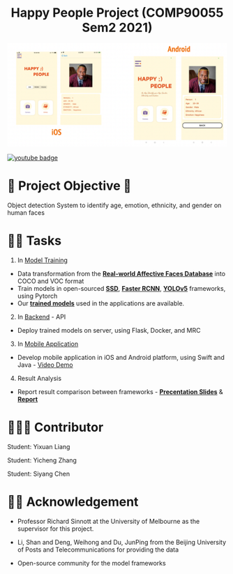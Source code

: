 <div align='center'>
  <h1>Happy People Project (COMP90055 Sem2 2021)</h1>
</div>

![Screenshot](ScreenShot_Demo.png)

<!-- [![youtube badge](https://img.shields.io/youtube/views/_GdX4mrPM7E?style=for-the-badge&logo=youtube&logoColor=red)](https://youtu.be/_GdX4mrPM7E) -->
[![youtube badge](https://img.shields.io/badge/YouTube-FF0000?style=for-the-badge&logo=youtube&logoColor=white)](https://youtu.be/_GdX4mrPM7E)

# 🚀 Project Objective 🥳 

Object detection System to identify age, emotion, ethnicity, and gender on human faces



# 👨‍💻 Tasks

1. In [Model Training](https://github.com/Yicheng-ZHANG/COMP90055_HappyPeople/tree/main/Model%20Training)

- Data transformation from the [**Real-world Affective Faces Database**](http://www.whdeng.cn/raf/model1.html) into COCO and VOC format
- Train models in open-sourced [**SSD**](https://github.com/bubbliiiing/ssd-pytorch), [**Faster RCNN**](https://github.com/jwyang/faster-rcnn.pytorch), [**YOLOv5**](https://github.com/ultralytics/yolov5/tree/v5.0) frameworks, using Pytorch
- Our [**trained models**](https://drive.google.com/drive/folders/1tApOSxJigiSoclxau9_nBXM2P1DXP6Kl?usp=sharing) used in the applications are available.   

2. In [Backend](https://github.com/liang-yixuan/COMP90055_HappyPeople/tree/main/Backend) - API

- Deploy trained models on server, using Flask, Docker, and MRC

3. In [Mobile Application](https://github.com/liang-yixuan/COMP90055_HappyPeople/tree/main/Mobile%20Application)

- Develop mobile application in iOS and Android platform, using Swift and Java - [Video Demo](https://youtu.be/_GdX4mrPM7E)

4. Result Analysis

- Report result comparison between frameworks - [**Precentation Slides**](https://docs.google.com/presentation/d/1sKYIuoOt934rCShjMst34ckCDKpBUPqF/edit?usp=sharing&ouid=109103948869080525133&rtpof=true&sd=true) & [**Report**](https://drive.google.com/file/d/18AqVIqwiEsgNzCxA0Vcw87Xw7bbCx5nH/view?usp=sharing)



# 👩🏼‍🎓 Contributor 

Student: Yixuan Liang 

Student: Yicheng Zhang

Student: Siyang Chen



# 👋🏼 Acknowledgement

- Professor Richard Sinnott at the University of Melbourne as the supervisor for this project.

- Li, Shan and Deng, Weihong and Du, JunPing from the Beijing University of Posts and Telecommunications for providing the data
- Open-source community for the model frameworks
